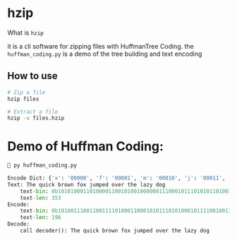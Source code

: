 # hzip

What is `hzip`

it is a cli software for zipping files with HuffmanTree Coding. the `huffman_coding.py` is a demo of the tree building and text encoding

## How to use
```bash
# Zip a file
hzip files

# Extract a file
hzip -x files.hzip
```

# Demo of Huffman Coding:

```python
 py huffman_coding.py

Encode Dict: {'x': '00000', 'f': '00001', 'm': '00010', 'j': '00011', 'b': '00100', 'k': '00101', 'n': '00110', 'w': '00111', 'z': '01000', 'a': '01001', 'g': '01010', 'y': '01011', 'v': '01100', 'p': '01101', 'l': '01110', 't': '01111', 'e': '100', 'q': '101000', 'T': '101001', 'c': '101010', 'i': '101011', 'o': '1011', 'u': '11000', 'h': '11001', 'd': '11010', 'r': '11011', ' ': '111'}
Text: The quick brown fox jumped over the lazy dog
    text-bin: 0b10101000110100001100101001000000111000101110101011010010110001101101011001000000110001001110010011011110111011101101110001000000110011001101111011110000010000001101010011101010110110101110000011001010110010000100000011011110111011001101010111001000100000011101000110100001100101001000000110110001100001011110100111100100100000011001000110111101100111
    text-len: 353
Encode:
    text-bin: 0b1010011100110011110100011000101011101010001011110010011011101100111001101110000110110000011100011110000001001101100110101111011011001001101111101111110011001110111001001010000101111111010101101010
    text-len: 196
Decode:
    call decoder(): The quick brown fox jumped over the lazy dog
```

